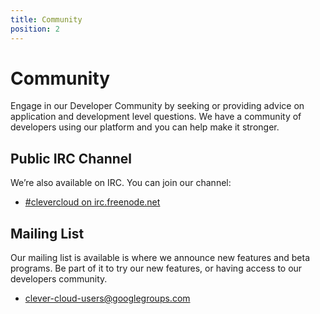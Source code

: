 ```yaml
---
title: Community
position: 2
---
```


# Community

Engage in our Developer Community by seeking or providing advice on application and development level questions. We have a community of developers using our platform and you can help make it stronger.

## Public IRC Channel

We’re also available on IRC. You can join our channel:

* [#clevercloud on irc.freenode.net](irc://irc.freenode.net:6667/clevercloud)

## Mailing List

Our mailing list is available is where we announce new features and beta programs. Be part of it to try our new features, or having access to our developers community.

* <clever-cloud-users@googlegroups.com>

